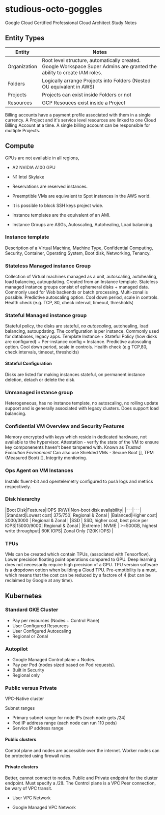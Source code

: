 # studious-octo-goggles
Google Cloud Certified Professional Cloud Architect Study Notes


## Entity Types

|Entity|Notes|
|---|---|
|Organization|Root level structure, automatically created. Google Workspace Super Admins are granted the ability to create IAM roles.|
|Folders|Logically arrange Projects into Folders (Nested OU equivalent in AWS)|
|Projects|Projects can exist inside Folders or not|
|Resources|GCP Resouces exist inside a Project|

Billing accounts have a payment profile associated with them in a single currency. A Project and it's service level resources are linked to one Cloud Billing Account at a time. A single billing account can be responsible for multiple Projects.

## Compute 

GPUs are not available in all regions, 
- A2 NVIDIA A100 GPU
- N1 Intel Skylake

- Reservations are reserved instances.
- Preemptible VMs are equivalent to Spot instances in the AWS world.
- It is possible to block SSH keys project wide.
- Instance templates are the equivalent of an AMI.
- Instance Groups are ASGs, Autoscaling, Autohealing, Load balancing.

### Instance template

Description of a Virtual Machine, Machine Type, Confidential Computing, Security, Container, Operating System, Boot disk, Networking, Tenancy.

### Stateless Managed instance Group

Collection of Virtual machines managed as a unit, autoscaling, autohealing, load balancing, autoupdating. Created from an Instance template. Stateless managed instance groups consist of ephemeral disks + managed data. Commonly used for Web backends or batch processing. Multi-zonal is possible. Predictive autoscaling option. Cool down period, scale in controls. Health check (e.g. TCP, 80, check interval, timeout, thresholds)

### Stateful Managed instance group

Stateful policy, the disks are stateful, *no autoscaling*, autohealing, load balancing, autoupdating. The configuration is per instance.  Commonly used for databases, legacy apps. Template Instance + Stateful Policy (how disks are configured) + Per-instance config = Instance. Predictive autoscaling option. Cool down period, scale in controls. Health check (e.g TCP,80, check intervals, timeout, thresholds)

#### Stateful Configuration

Disks are listed for making instances stateful, on permanent instance deletion, detach or delete the disk.

### Unmanaged instance group

Heterogeneous,  has no instance template, no autoscaling, no rolling update support and is generally associated with legacy clusters. Does support load balancing.

### Confidential VM Overview and Security Features

Memory encrypted with keys which reside in dedicated hardware, not available to the hypervisor.
Attestation - verify the state of the VM to ensure key componenents haven't been tampered with.
Known as _Trusted Execution Environment_
Can also use Shielded VMs - Secure Boot [], TPM (Measured Boot) [], Integrity monitoring.

### Ops Agent on VM Instances

Installs fluent-bit and opentelemetry configured to push logs and metrics respectively.

### Disk hierarchy

|Boot Disk|Features|IOPS (R/W)|Non-boot disk availability|
|---|---|
|Standard|Lowest cost| 375/750| Regional & Zonal |
|Balanced|Higher cost| 3000/3000 | Regional & Zonal |
|SSD | SSD, higher cost, best price per IOPS|15000/9000| Regional & Zonal |
|Extreme | NVME | >=500GB, highest write throughput| 60K IOPS| Zonal Only (120K IOPS) |

### TPUs

VMs can be created which contain TPUs, (associated with Tensorflow). Lower precision floating point operations compared to GPU. Deep learning does not necessarily require high precision of a GPU. TPU version software is a dropdown option when building a Cloud TPU. Pre-emptibility is a must, which means that the cost can be reduced by a factore of 4 (but can be reclaimed by Google at any time).

## Kubernetes

### Standard GKE Cluster

- Pay per resources (Nodes + Control Plane)
- User Configured Resources
- User Configured Autoscaling
- Regional or Zonal

### Autopilot

- Google Managed Control plane + Nodes.
- Pay per Pod (nodes sized based on Pod requests).
- Built in Security
- Regional only

### Public versus Private

VPC-Native cluster

Subnet ranges 
- Primary subnet range for node IPs (each node gets /24)
- Pod IP address range (each node can run 110 pods)
- Service IP address range 

#### Public clusters

Control plane and nodes are accessible over the internet. Worker nodes can be protected using firewall rules.

#### Private clusters

Better, cannot connect to nodes. Public and Private endpoint for the cluster endpoint. Must specify a /28. The Control plane is a VPC Peer connection, be wary of VPC transit.

- User VPC Network

- Google Managed VPC Network